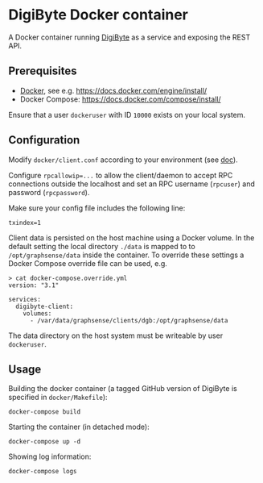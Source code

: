 # DigiByte Docker container

A Docker container running [DigiByte][digibyte] as a service and exposing
the REST API.

## Prerequisites

- [Docker][docker], see e.g. https://docs.docker.com/engine/install/
- Docker Compose: https://docs.docker.com/compose/install/

Ensure that a user `dockeruser` with ID `10000` exists on your local system.

## Configuration

Modify `docker/client.conf` according to your environment
(see [doc][bitcoin-conf]).

Configure `rpcallowip=...` to allow the client/daemon to accept
RPC connections outside the localhost and set an RPC username (`rpcuser`)
and password (`rpcpassword`).

Make sure your config file includes the following line:

    txindex=1

Client data is persisted on the host machine using a Docker volume.
In the default setting the local directory `./data` is mapped to
to `/opt/graphsense/data` inside the container. To override these
settings a Docker Compose override file can be used, e.g.

```
> cat docker-compose.override.yml
version: "3.1"

services:
  digibyte-client:
    volumes:
      - /var/data/graphsense/clients/dgb:/opt/graphsense/data
```

The data directory on the host system must be writeable by user `dockeruser`.

## Usage

Building the docker container (a tagged GitHub version of DigiByte is
specified in `docker/Makefile`):

    docker-compose build

Starting the container (in detached mode):

    docker-compose up -d

Showing log information:

    docker-compose logs


[digibyte]: https://digibyte.org
[docker]: https://www.docker.com
[bitcoin-conf]: https://en.bitcoin.it/wiki/Running_Bitcoin#Bitcoin.conf_Configuration_File
